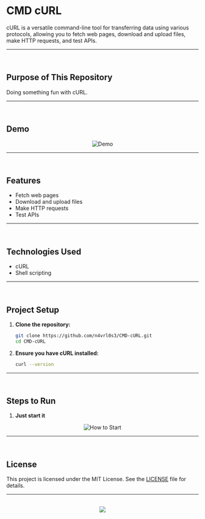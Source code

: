 # CMD cURL

cURL is a versatile command-line tool for transferring data using various protocols, allowing you to fetch web pages, download and upload files, make HTTP requests, and test APIs.

<hr><br>

## Purpose of This Repository

Doing something fun with cURL.

<hr><br>

## Demo

<div align=center>
  
![Demo](https://github.com/user-attachments/assets/77e66fea-47b4-45ab-afb2-8265f0fdd9b0)
</div>

<hr><br>

## Features

- Fetch web pages
- Download and upload files
- Make HTTP requests
- Test APIs

<hr><br>

## Technologies Used

- cURL
- Shell scripting

<hr><br>

## Project Setup

1. **Clone the repository:**

   ```bash
   git clone https://github.com/n4vrl0s3/CMD-cURL.git
   cd CMD-cURL
   ```

2. **Ensure you have cURL installed:**
   ```bash
   curl --version
   ```

<hr><br>

## Steps to Run

1. **Just start it**

<div align=center>
  
![How to Start](https://github.com/user-attachments/assets/77e66fea-47b4-45ab-afb2-8265f0fdd9b0)
</div>

<hr><br>

## License

This project is licensed under the MIT License. See the [LICENSE](LICENSE) file for details.

<hr><br>

<div align="center">
  <a href="https://www.x.com/n4vrl0s3/">
    <img src="https://capsule-render.vercel.app/api?type=waving&height=200&color=100:49108B,20:F3F8FF&section=footer&reversal=false&textBg=false&fontAlignY=50&descAlign=48&descAlignY=59"/>
  </a>
</div>
